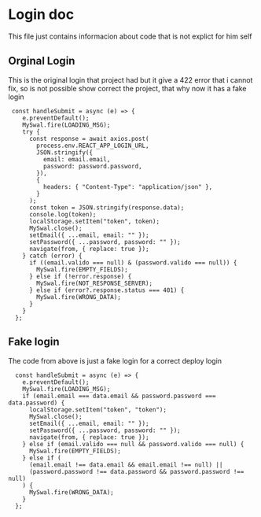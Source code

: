 # Login doc

This file just contains informacion about code that is not explict for him self

## Orginal Login

This is the original login that project had but it give a 422 error that i cannot fix, so is not possible show correct the project, that why now it has a fake login

```
 const handleSubmit = async (e) => {
    e.preventDefault();
    MySwal.fire(LOADING_MSG);
    try {
      const response = await axios.post(
        process.env.REACT_APP_LOGIN_URL,
        JSON.stringify({
          email: email.email,
          password: password.password,
        }),
        {
          headers: { "Content-Type": "application/json" },
        }
      );
      const token = JSON.stringify(response.data);
      console.log(token);
      localStorage.setItem("token", token);
      MySwal.close();
      setEmail({ ...email, email: "" });
      setPassword({ ...password, password: "" });
      navigate(from, { replace: true });
    } catch (error) {
      if ((email.valido === null) & (password.valido === null)) {
        MySwal.fire(EMPTY_FIELDS);
      } else if (!error.response) {
        MySwal.fire(NOT_RESPONSE_SERVER);
      } else if (error?.response.status === 401) {
        MySwal.fire(WRONG_DATA);
      }
    }
  };
```

## Fake login

The code from above is just a fake login for a correct deploy login

```
  const handleSubmit = async (e) => {
    e.preventDefault();
    MySwal.fire(LOADING_MSG);
    if (email.email === data.email && password.password === data.password) {
      localStorage.setItem("token", "token");
      MySwal.close();
      setEmail({ ...email, email: "" });
      setPassword({ ...password, password: "" });
      navigate(from, { replace: true });
    } else if (email.valido === null && password.valido === null) {
      MySwal.fire(EMPTY_FIELDS);
    } else if (
      (email.email !== data.email && email.email !== null) ||
      (password.password !== data.password && password.password !== null)
    ) {
      MySwal.fire(WRONG_DATA);
    }
  };
```
